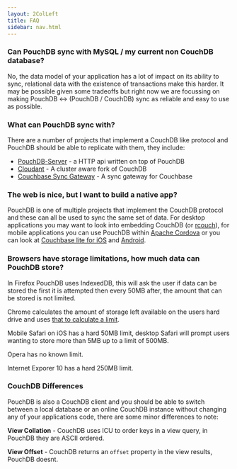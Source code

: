 ```yaml
---
layout: 2ColLeft
title: FAQ
sidebar: nav.html
---
```


### Can PouchDB sync with MySQL / my current non CouchDB database?

No, the data model of your application has a lot of impact on its ability to sync, relational data with the existence of transactions make this harder. It may be possible given some tradeoffs but right now we are focussing on making PouchDB <-> (PouchDB / CouchDB) sync as reliable and easy to use as possible.

### What can PouchDB sync with?

There are a number of projects that implement a CouchDB like protocol and PouchDB should be able to replicate with them, they include:

 * [PouchDB-Server](https://github.com/nick-thompson/pouchdb-server) - a HTTP api written on top of PouchDB
 * [Cloudant](https://cloudant.com/) - A cluster aware fork of CouchDB
 * [Couchbase Sync Gateway](http://www.couchbase.com/communities/couchbase-sync-gateway) - A sync gateway for Couchbase

### The web is nice, but I want to build a native app?

PouchDB is one of multiple projects that implement the CouchDB protocol and these can all be used to sync the same set of data. For desktop applications you may want to look into embedding CouchDB (or [rcouch](https://github.com/refuge/rcouch)), for mobile applications you can use PouchDB within [Apache Cordova](http://cordova.apache.org/) or you can look at [Couchbase lite for iOS](https://github.com/couchbase/couchbase-lite-ios) and [Android](https://github.com/couchbase/couchbase-lite-android).

### Browsers have storage limitations, how much data can PouchDB store?

In Firefox PouchDB uses IndexedDB, this will ask the user if data can be stored the first it is attempted then every 50MB after, the amount that can be stored is not limited.

Chrome calculates the amount of storage left available on the users hard drive and uses [that to calculate a limit](https://developers.google.com/chrome/whitepapers/storage#temporary).

Mobile Safari on iOS has a hard 50MB limit, desktop Safari will prompt users wanting to store more than 5MB up to a limit of 500MB.

Opera has no known limit.

Internet Exporer 10 has a hard 250MB limit.

### CouchDB Differences

PouchDB is also a CouchDB client and you should be able to switch between a local database or an online CouchDB instance without changing any of your applications code, there are some minor differences to note:

**View Collation** - CouchDB uses ICU to order keys in a view query, in PouchDB they are ASCII ordered.

**View Offset** - CouchDB returns an `offset` property in the view results, PouchDB doesnt.
